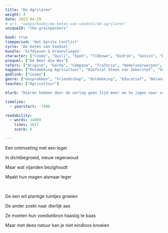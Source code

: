```yaml
---
title: "De Agrilaren"
weight: 4
date: 2023-04-29
# url: "oebps/books/de-keten-van-voedsel/de-agrilaren"
uniqueID: "the-grainpeckers"

book: true
timeperiod: 'Het Eerste Conflict'
cycle: 'De Keten van Voedsel'
bundle: 'Gifdieven & Graanvliegen'
character: ["Cosmo", "Quili", "Epoh", "Tibbowe", "Didrik", "Gossin", "Kajar", "Arlar"]
prequel: ["De Beer die Was"]
refers: ["Origina", "Garda", "Compana", "Traferia", "Hemelvoorwerpen", "Windvlaagvleugel", "Steen van Zekerstof", "Liefdesmuur", "Tegenspoedtulpen", "Violen van Voorspoed", "Liefdesrozen", "Amor", "Paraat", "Wolken met Uitzinnige Regen"]
happens: ["Ontdekking Agricultuur", "Diefstal Steen van Zekerstof", "Versnelde Plantengroei"]
godlink: ["Cosmo"]
genre: ["Gesprekken", "Vriendschap", "Ontdekking", "Educatief", "Belangrijk", "Gevecht", "Macht", "Biologie"]
teaches: ["Agricultuur"]

blurb: "Dieren hebben door de oorlog geen tijd meer om te jagen naar voedsel. De meest waardeloze vechters wordt bevolen een oplossing te vinden---maar de een na de ander verdwijnt tijdens het zoeken."

timeline:
  - yearstart: -7500

readability:
  - words: 14989
    lines: 1617
    score: 6

---
```


Een ontmoeting met een leger

In dichtbegroeid, nieuw regenwoud

Maar wat vijanden bezighoudt

Maakt hun magen alsmaar leger

&nbsp;

De een wil plantige tuintjes groeien

De ander zoekt naar dierlijk aas

Ze moeten hun voedselbron haastig te baas

Maar met dees natuur kan je niet eindloos knoeien